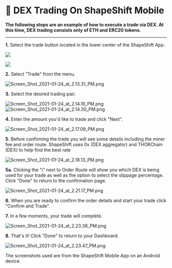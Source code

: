 # 🚰 DEX Trading On ShapeShift Mobile

**The following steps are an example of how to execute a trade via DEX. At this time, DEX trading consists only of ETH and ERC20 tokens.**

***

**1.** Select the trade button located in the lower center of the ShapeShift App.

![](https://shapeshift.zendesk.com/hc/article\_attachments/360021130619/Screen\_Shot\_2021-01-24\_at\_2.11.53\_PM.png)

![](https://shapeshift.zendesk.com/hc/article\_attachments/360021130599/Screen\_Shot\_2021-01-24\_at\_2.10.37\_PM.png)

**2.** Select "Trade" from the menu.

![Screen\_Shot\_2021-01-24\_at\_2.13.31\_PM.png](https://shapeshift.zendesk.com/hc/article\_attachments/360021130639/Screen\_Shot\_2021-01-24\_at\_2.13.31\_PM.png)

**3.** Select the desired trading pair.

![Screen\_Shot\_2021-01-24\_at\_2.14.16\_PM.png](https://shapeshift.zendesk.com/hc/article\_attachments/360021130679/Screen\_Shot\_2021-01-24\_at\_2.14.16\_PM.png) ![Screen\_Shot\_2021-01-24\_at\_2.14.30\_PM.png](https://shapeshift.zendesk.com/hc/article\_attachments/360021120780/Screen\_Shot\_2021-01-24\_at\_2.14.30\_PM.png)

**4.** Enter the amount you'd like to trade and click "Next".

![Screen\_Shot\_2021-01-24\_at\_2.17.09\_PM.png](https://shapeshift.zendesk.com/hc/article\_attachments/360021120820/Screen\_Shot\_2021-01-24\_at\_2.17.09\_PM.png)

**5.** Before confirming the trade you will see some details including the miner fee and order route. ShapeShift uses 0x (DEX aggregator) and THORChain (DEX) to help find the best rate

![Screen\_Shot\_2021-01-24\_at\_2.18.13\_PM.png](https://shapeshift.zendesk.com/hc/article\_attachments/360021130739/Screen\_Shot\_2021-01-24\_at\_2.18.13\_PM.png)

**5a.** Clicking the "i" next to Order Route will show you which DEX is being used for your trade as well as the option to select the slippage percentage. Click "Done" to return to the confirmation page.

![Screen\_Shot\_2021-01-24\_at\_2.21.17\_PM.png](https://shapeshift.zendesk.com/hc/article\_attachments/360021120880/Screen\_Shot\_2021-01-24\_at\_2.21.17\_PM.png)

**6.** When you are ready to confirm the order details and start your trade click "Confirm and Trade".

**7.** In a few moments, your trade will complete.

![Screen\_Shot\_2021-01-24\_at\_2.23.38\_PM.png](https://shapeshift.zendesk.com/hc/article\_attachments/360021120900/Screen\_Shot\_2021-01-24\_at\_2.23.38\_PM.png)

**8.** That's it! Click "Done" to return to your Dashboard.

![Screen\_Shot\_2021-01-24\_at\_2.23.47\_PM.png](https://shapeshift.zendesk.com/hc/article\_attachments/360021130839/Screen\_Shot\_2021-01-24\_at\_2.23.47\_PM.png)

The screenshots used are from the ShapeShift Mobile App on an Android device.&#x20;
